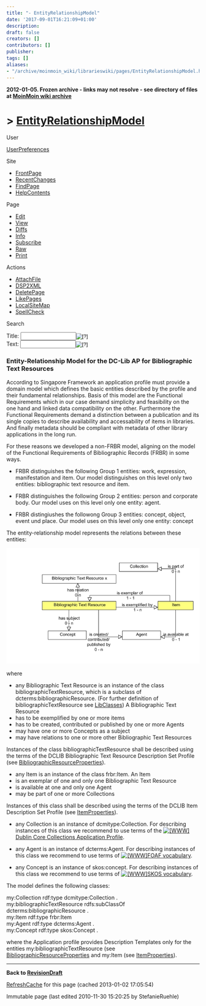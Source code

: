 ```yaml
---
title: "- EntityRelationshipModel"
date: '2017-09-01T16:21:09+01:00'
description: 
draft: false
creators: []
contributors: []
publisher: 
tags: []
aliases:
- "/archive/moinmoin_wiki/librarieswiki/pages/EntityRelationshipModel.html"
---
```


**2012-01-05. Frozen archive - links may not resolve - see directory of files at [MoinMoin wiki archive](/moinmoin-wiki-archive/)**

# > [EntityRelationshipModel](http://dublincore.org/librarieswiki/EntityRelationshipModel?action=fullsearch&value=EntityRelationshipModel&literal=1&case=1&context=40 "Click here to do a full-text search for this title")

User

 [UserPreferences](http://dublincore.org/librarieswiki/UserPreferences)
  

Site

- [FrontPage](http://dublincore.org/librarieswiki/FrontPage)
- [RecentChanges](http://dublincore.org/librarieswiki/RecentChanges)
- [FindPage](http://dublincore.org/librarieswiki/FindPage)
- [HelpContents](http://dublincore.org/librarieswiki/HelpContents)

Page

- [Edit](http://dublincore.org/librarieswiki/EntityRelationshipModel?action=edit "Edit")
- [View](http://dublincore.org/librarieswiki/EntityRelationshipModel "View")
- [Diffs](http://dublincore.org/librarieswiki/EntityRelationshipModel?action=diff "Diffs")
- [Info](http://dublincore.org/librarieswiki/EntityRelationshipModel?action=info "Info")
- [Subscribe](http://dublincore.org/librarieswiki/EntityRelationshipModel?action=subscribe "Subscribe")
- [Raw](http://dublincore.org/librarieswiki/EntityRelationshipModel?action=raw "Raw")
- [Print](http://dublincore.org/librarieswiki/EntityRelationshipModel?action=print "Print")

Actions

- [AttachFile](http://dublincore.org/librarieswiki/EntityRelationshipModel?action=AttachFile)
- [DSP2XML](http://dublincore.org/librarieswiki/EntityRelationshipModel?action=DSP2XML)
- [DeletePage](http://dublincore.org/librarieswiki/EntityRelationshipModel?action=DeletePage)
- [LikePages](http://dublincore.org/librarieswiki/EntityRelationshipModel?action=LikePages)
- [LocalSiteMap](http://dublincore.org/librarieswiki/EntityRelationshipModel?action=LocalSiteMap)
- [SpellCheck](http://dublincore.org/librarieswiki/EntityRelationshipModel?action=SpellCheck)

Search

<form method="POST" action="/librarieswiki/EntityRelationshipModel">
<p>
<input name="action" value="inlinesearch" type="hidden">
<input name="context" value="40" type="hidden">
Title: <input name="text_title" size="15" maxlength="50" type="text"><input src="EntityRelationshipModel_files/moin-search.png" name="button_title" alt="[?]" type="image"><br>Text: <input name="text_full" size="15" maxlength="50" type="text"><input src="EntityRelationshipModel_files/moin-search.png" name="button_full" alt="[?]" type="image">
</p>
</form>

### Entity-Relationship Model for the DC-Lib AP for Bibliographic Text Resources

According to Singapore Framework an application profile must provide a domain model which defines the basic entities described by the profile and their fundamental relationships. Basis of this model are the Functional Requirements which in our case demand simplicity and feasibility on the one hand and linked data compatibility on the other. Furthermore the Functional Requirements demand a distinction between a publication and its single copies to describe availability and accessability of items in libraries. And finally metadata should be compliant with metadata of other library applications in the long run.

For these reasons we developed a non-FRBR model, aligning on the model of the Functional Requirements of Bibliographic Records (FRBR) in some ways.

- FRBR distinguishes the following Group 1 entities: work, expression, manifestation and item. Our model distinguishes on this level only two entities: bibliographic text resource and item.

- FRBR distinguishes the following Group 2 entities: person and corporate body. Our model uses on this level only one entity: agent.

- FRBR distingiushes the followong Group 3 entities: concept, object, event und place. Our model uses on this level only one entity: concept

The entity-relationship model represents the relations between these entities:

<img src="EntityRelationshipModel_files/EntityRelationshipModel.jpg" alt="classesDCLAP_v1.jpg">

where

- any Bibliographic Text Resource is an instance of the class bibliographicTextResource, which is a subclass of dcterms:bibliographicResource. (For further definition of bibliographicTextResource see [LibClasses](http://dublincore.org/librarieswiki/LibClasses)) A Bibliographic Text Resource   
 - has to be exemplified by one or more items   
 - has to be created, contributed or published by one or more Agents   
 - may have one or more Concepts as a subject   
 - may have relations to one or more other Bibliographic Text Resources

Instances of the class bibliographicTextResource shall be described using the terms of the DCLIB Bibliographic Text Resource Description Set Profile (see [BibliographicResourceProperties](http://dublincore.org/librarieswiki/BibliographicResourceProperties)).

- any Item is an instance of the class frbr:Item. An Item   
 - is an exemplar of one and only one Bibliographic Text Resource   
 - is available at one and only one Agent   
 - may be part of one or more Collections

Instances of this class shall be described using the terms of the DCLIB Item Description Set Profile (see [ItemProperties](http://dublincore.org/librarieswiki/ItemProperties)).

- any Collection is an instance of dcmitype:Collection. For describing instances of this class we recommend to use terms of the [<img src="EntityRelationshipModel_files/moin-www.png" alt="[WWW]" height="11" width="11">Dublin Core Collections Application Profile](http://dublincore.org/groups/collections/collection-application-profile/2007-03-09/).

- any Agent is an instance of dcterms:Agent. For describing instances of this class we recommend to use terms of [<img src="EntityRelationshipModel_files/moin-www.png" alt="[WWW]" height="11" width="11">FOAF vocabulary](http://xmlns.com/foaf/spec/).

- any Concept is an instance of skos:concept. For describing instances of this class we recommend to use terms of [<img src="EntityRelationshipModel_files/moin-www.png" alt="[WWW]" height="11" width="11">SKOS vocabulary](http://www.w3.org/TR/skos-reference/).

The model defines the following classes:

 my:Collection rdf:type dcmitype:Collection .  
 my:bibliographicTextResource rdfs:subClassOf dcterms:bibliographicResource .  
 my:Item rdf:type frbr:Item   
 my:Agent rdf:type dcterms:Agent .  
 my:Concept rdf:type skos:Concept . 

where the Application profile provides Description Templates only for the entities my:bibliographicTextResource (see [BibliographicResourceProperties](http://dublincore.org/librarieswiki/BibliographicResourceProperties) and my:Item (see [ItemProperties](http://dublincore.org/librarieswiki/ItemProperties)).

* * *

**Back to [RevisionDraft](http://dublincore.org/librarieswiki/RevisionDraft)**

 [RefreshCache](http://dublincore.org/librarieswiki/EntityRelationshipModel?action=refresh&arena=Page.py&key=EntityRelationshipModel.text_html) for this page (cached 2013-01-02 17:05:54)  

Immutable page (last edited 2010-11-30 15:20:25 by StefanieRuehle)

